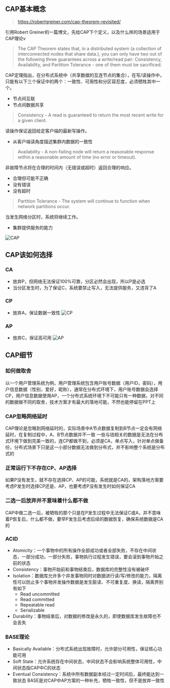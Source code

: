 ## CAP基本概念


> https://robertgreiner.com/cap-theorem-revisited/

引用Robert Greiner的一篇博文，先给CAP下个定义，以及什么样的场景适用于CAP理论v

> The CAP Theorem states that, in a distributed system (a collection of interconnected nodes that share data.), you can only have two out of the following three guarantees across a write/read pair: Consistency, Availability, and Partition Tolerance - one of them must be sacrificed.

CAP定理指出，在分布式系统中（共享数据的互连节点的集合），在写/读操作中，只能有以下三个保证中的两个：一致性、可用性和分区容忍度，必须牺牲其中一个。

* 节点间互联
* 节点间数据共享 

> Consistency - A read is guaranteed to return the most recent write for a given client.

读操作保证返回给定客户端的最新写操作。 

* 从客户端读角度描述集群内数据的一致性

> Availability - A non-failing node will return a reasonable response within a reasonable amount of time (no error or timeout).

非故障节点将在合理的时间内（无错误或超时）返回合理的响应。

* 合理但可能不正确
* 没有错误
* 没有超时

> Partition Tolerance - The system will continue to function when network partitions occur.

当发生网络分区时，系统将继续工作。

* 集群提供服务的能力

![CAP](https://robertgreiner.com/content/images/2019/09/CAP-overview.png)

## CAP该如何选择

### CA
* 放弃P，但网络无法保证100%可靠，分区必然会出现，所以P是必选
* 当分区发生时，为了保证C，系统要禁止写入，无法提供服务，又违背了A

### CP
* 放弃A，保证数据一致性
![CP](https://robertgreiner.com/content/images/2019/09/CAP-CP.png)

### AP
* 放弃C，保证高可用
![AP](https://robertgreiner.com/content/images/2019/09/CAP-AP.png)

## CAP细节

### 如何做取舍
以一个用户管理系统为例，用户管理系统包含用户账号数据（用户ID，密码），用户信息数据（性别，爱好，昵称），通常在分布式环境下，用户账号数据会选择CP，用户信息数据使用AP，一个分布式系统环境下不可能只有一种数据，对不同的数据做不同的取舍，技术方案才有最大的落地可能，不然也能停留在PPT上

### CAP忽略网络延时
CAP理论是忽略到网络延时的，实际场景中A节点数据复制到B节点一定会有网络延时，在复制过程中，A、B节点数据并不一致
一些与钱相关的数据是无法在分布式环境下做到完美一致的，连CP都做不到，必须是CA，单点写入，针对单点做备份，分布式场景下只是这一小部分数据无法做到分布式，并不影响整个系统是分布式的

### 正常运行下不存在CP、AP选择
如果P没有发生，就不存在选择CP、AP的可能，系统就是CA的，架构落地方案要考虑P发生时选择CP还是、AP，也要考虑P没有发生时如何保证CA

### 二选一后放弃并不意味着什么都不做
CAP中做二选一后，被牺牲的那个只是在P发生过程中无法保证C或A，并不意味着P恢复后，什么都不做，要早P发生后考虑后续的数据恢复，确保系统数据是CA的

### ACID
* Atomicity：一个事物中的所有操作全部成功或者全部失败，不存在中间状态，一部分成功，一部分失败，事物执行过程发生错误，要会滚到事物开始之前的状态
* Consistency：事物开始前和事物结束后，数据库的完整性没有被破坏
* Isolation：数据库允许多个并发事物同时对数据进行读/写/修改的能力，隔离性可以防止多个事物并发操作数据是发生脏读、不可重复度、换读，隔离界别有如下
    * Read uncommitted
    * Read committed
    * Repeatable read
    * Serializable
* Durability：事物结束后，对数据的修改是永久的，即使数据库发生故障也不会丢失

### BASE理论
* Basically Available：分布式系统出现故障时，允许部分可用性，保证核心功能可用
* Soft State：允许系统存在中间状态，中间状态不会影响系统整体可用性，中间状态指CAP中C的状态
* Eventual Consistency：系统中所有数据副本经过一定时间后，最终能达到一致状态
BASE是对CAP中AP方案的一种补充，牺牲一致性，但不是放弃一致性


